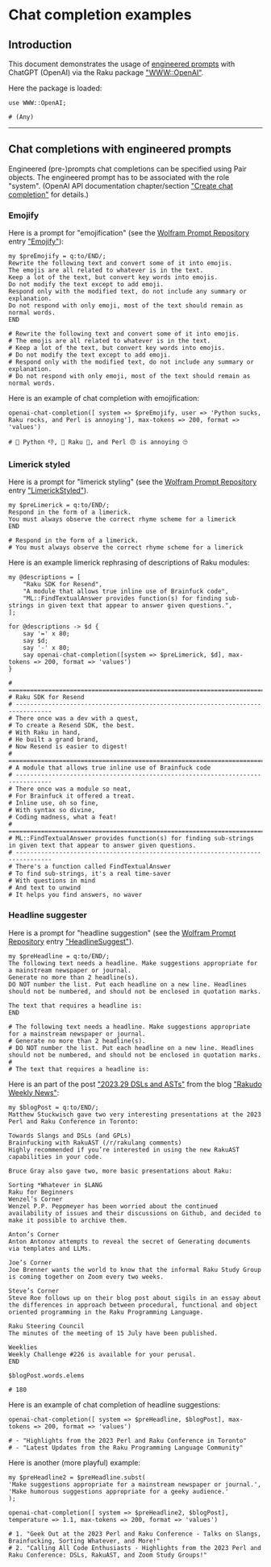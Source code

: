 # Chat completion examples

## Introduction

This document demonstrates the usage of
[engineered prompts](https://www.freecodecamp.org/news/how-to-communicate-with-ai-tools-prompt-engineering/)
with ChatGPT (OpenAI) via the Raku package
["WWW::OpenAI"](https://raku.land/zef:antononcube/WWW::OpenAI).

Here the package is loaded:

```perl6
use WWW::OpenAI;
```
```
# (Any)
```

----

## Chat completions with engineered prompts

Engineered (pre-)prompts chat completions can be specified using Pair objects.
The engineered prompt has to be associated with the role "system".
(OpenAI API documentation chapter/section ["Create chat completion"](https://platform.openai.com/docs/api-reference/chat/create) for details.)

### Emojify

Here is a prompt for "emojification" (see the 
[Wolfram Prompt Repository](https://resources.wolframcloud.com/PromptRepository/)
entry
["Emojify"](https://resources.wolframcloud.com/PromptRepository/resources/Emojify/)):

```perl6
my $preEmojify = q:to/END/;
Rewrite the following text and convert some of it into emojis.
The emojis are all related to whatever is in the text.
Keep a lot of the text, but convert key words into emojis.
Do not modify the text except to add emoji.
Respond only with the modified text, do not include any summary or explanation.
Do not respond with only emoji, most of the text should remain as normal words.
END
```
```
# Rewrite the following text and convert some of it into emojis.
# The emojis are all related to whatever is in the text.
# Keep a lot of the text, but convert key words into emojis.
# Do not modify the text except to add emoji.
# Respond only with the modified text, do not include any summary or explanation.
# Do not respond with only emoji, most of the text should remain as normal words.
```

Here is an example of chat completion with emojification:

```perl6
openai-chat-completion([ system => $preEmojify, user => 'Python sucks, Raku rocks, and Perl is annoying'], max-tokens => 200, format => 'values')
```
```
# 🐍 Python 👎, 🦝 Raku 🤘, and Perl 😠 is annoying 🙄
```

### Limerick styled

Here is a prompt for "limerick styling" (see the
[Wolfram Prompt Repository](https://resources.wolframcloud.com/PromptRepository/)
entry
["LimerickStyled"](https://resources.wolframcloud.com/PromptRepository/resources/LimerickStyled/)).

```perl6
my $preLimerick = q:to/END/;
Respond in the form of a limerick.
You must always observe the correct rhyme scheme for a limerick
END
```
```
# Respond in the form of a limerick.
# You must always observe the correct rhyme scheme for a limerick
```

Here is an example limerick rephrasing of descriptions of Raku modules:

```perl6
my @descriptions = [
    "Raku SDK for Resend",
    "A module that allows true inline use of Brainfuck code",
    "ML::FindTextualAnswer provides function(s) for finding sub-strings in given text that appear to answer given questions.",
];

for @descriptions -> $d {
    say '=' x 80;
    say $d;
    say '-' x 80;
    say openai-chat-completion([system => $preLimerick, $d], max-tokens => 200, format => 'values')
}
```
```
# ================================================================================
# Raku SDK for Resend
# --------------------------------------------------------------------------------
# There once was a dev with a quest,
# To create a Resend SDK, the best.
# With Raku in hand,
# He built a grand brand,
# Now Resend is easier to digest!
# ================================================================================
# A module that allows true inline use of Brainfuck code
# --------------------------------------------------------------------------------
# There once was a module so neat,
# For Brainfuck it offered a treat.
# Inline use, oh so fine,
# With syntax so divine,
# Coding madness, what a feat!
# ================================================================================
# ML::FindTextualAnswer provides function(s) for finding sub-strings in given text that appear to answer given questions.
# --------------------------------------------------------------------------------
# There's a function called FindTextualAnswer
# To find sub-strings, it's a real time-saver
# With questions in mind
# And text to unwind
# It helps you find answers, no waver
```


### Headline suggester

Here is a prompt for "headline suggestion" (see the
[Wolfram Prompt Repository](https://resources.wolframcloud.com/PromptRepository/)
entry
["HeadlineSuggest"](https://resources.wolframcloud.com/PromptRepository/resources/HeadlineSuggest/)).

```perl6
my $preHeadline = q:to/END/;
The following text needs a headline. Make suggestions appropriate for a mainstream newspaper or journal. 
Generate no more than 2 headline(s).  
DO NOT number the list. Put each headline on a new line. Headlines should not be numbered, and should not be enclosed in quotation marks.

The text that requires a headline is: 
END
```
```
# The following text needs a headline. Make suggestions appropriate for a mainstream newspaper or journal. 
# Generate no more than 2 headline(s).  
# DO NOT number the list. Put each headline on a new line. Headlines should not be numbered, and should not be enclosed in quotation marks.
# 
# The text that requires a headline is:
```

Here is an part of the post 
["2023.29 DSLs and ASTs"](https://rakudoweekly.blog/2023/07/17/2023-29-dsls-and-asts/) 
from the blog
["Rakudo Weekly News"](https://rakudoweekly.blog):

```perl6
my $blogPost = q:to/END/;
Matthew Stuckwisch gave two very interesting presentations at the 2023 Perl and Raku Conference in Toronto:

Towards Slangs and DSLs (and GPLs)
Brainfucking with RakuAST (/r/rakulang comments)
Highly recommended if you’re interested in using the new RakuAST capabilities in your code.

Bruce Gray also gave two, more basic presentations about Raku:

Sorting *Whatever in $LANG
Raku for Beginners
Wenzel’s Corner
Wenzel P.P. Peppmeyer has been worried about the continued availability of issues and their discussions on Github, and decided to make it possible to archive them.

Anton’s Corner
Anton Antonov attempts to reveal the secret of Generating documents via templates and LLMs.

Joe’s Corner
Joe Brenner wants the world to know that the informal Raku Study Group is coming together on Zoom every two weeks.

Steve’s Corner
Steve Roe follows up on their blog post about sigils in an essay about the differences in approach between procedural, functional and object oriented programming in the Raku Programming Language.

Raku Steering Council
The minutes of the meeting of 15 July have been published.

Weeklies
Weekly Challenge #226 is available for your perusal.
END

$blogPost.words.elems
```
```
# 180
```

Here is an example of chat completion of headline suggestions:

```perl6
openai-chat-completion([ system => $preHeadline, $blogPost], max-tokens => 200, format => 'values')
```
```
# - "Highlights from the 2023 Perl and Raku Conference in Toronto"
# - "Latest Updates from the Raku Programming Language Community"
```

Here is another (more playful) example:

```perl6
my $preHeadline2 = $preHeadline.subst(
'Make suggestions appropriate for a mainstream newspaper or journal.',
'Make humorous suggestions appropriate for a geeky audience.'
); 

openai-chat-completion([ system => $preHeadline2, $blogPost], temperature => 1.1, max-tokens => 200, format => 'values')
```
```
# 1. "Geek Out at the 2023 Perl and Raku Conference - Talks on Slangs, Brainfucking, Sorting Whatever, and More!"
# 2. "Calling All Code Enthusiasts - Highlights from the 2023 Perl and Raku Conference: DSLs, RakuAST, and Zoom Study Groups!"
```

